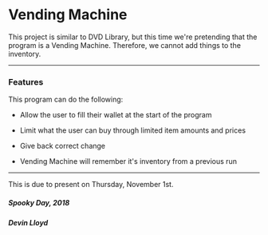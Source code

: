 # Vending Machine

This project is similar to DVD Library, but this time we're pretending that the program is a Vending Machine.  Therefore, we cannot add things to the inventory.

--------------------------------------------------------------------

### Features

This program can do the following:

 * Allow the user to fill their wallet at the start of the program
 
 * Limit what the user can buy through limited item amounts and prices
 
 * Give back correct change
 
 * Vending Machine will remember it's inventory from a previous run
 
 --------------------------------------------------------------------
 
 This is due to present on Thursday, November 1st.
 
 
##### Spooky Day, 2018
##### Devin Lloyd